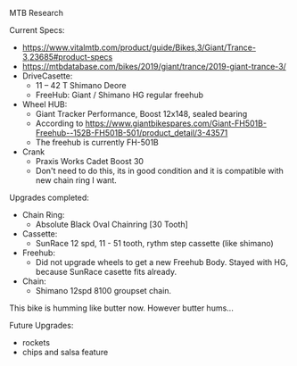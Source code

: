 MTB Research

Current Specs:

* https://www.vitalmtb.com/product/guide/Bikes,3/Giant/Trance-3,23685#product-specs
* https://mtbdatabase.com/bikes/2019/giant/trance/2019-giant-trance-3/
* DriveCasette:
	- 11 – 42 T Shimano Deore
	- FreeHub: Giant / Shimano HG regular freehub
* Wheel HUB:
	- Giant Tracker Performance, Boost 12x148, sealed bearing
	- According to https://www.giantbikespares.com/Giant-FH501B-Freehub--152B-FH501B-501/product_detail/3-43571
	- The freehub is currently FH-501B
* Crank
	- Praxis Works Cadet Boost 30
	- Don't need to do this, its in good condition and it is compatible with new chain ring I want.


Upgrades completed:

* Chain Ring:
	- Absolute Black Oval Chainring [30 Tooth]
* Cassette:
	- SunRace 12 spd, 11 - 51 tooth, rythm step cassette (like shimano)
* Freehub:
	- Did not upgrade wheels to get a new Freehub Body.  Stayed with HG, because SunRace casette fits already.
* Chain:
	- Shimano 12spd 8100 groupset chain.

This bike is humming like butter now.  However butter hums...

Future Upgrades:
* rockets
* chips and salsa feature
